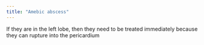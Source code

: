 ```yaml
---
title: "Amebic abscess"
---
```

If they are in the left lobe, then they need to be treated immediately because they can rupture into the pericardium

